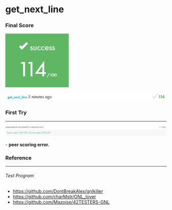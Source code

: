 # get_next_line

### Final Score

![](images/gnl_finale.png)

![](images/gnl_score.png)



### First Try

------

![](images/gnl_first.png)

\- **peer scoring error.**

### Reference

------

###### Test Program

* https://github.com/DontBreakAlex/gnlkiller
* https://github.com/charMstr/GNL_lover
* https://github.com/Mazoise/42TESTERS-GNL
